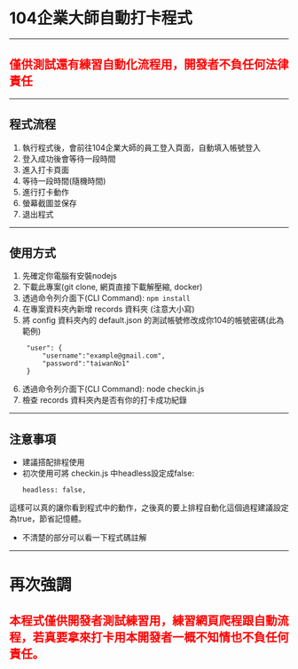 # 104企業大師自動打卡程式
-----------
## <font color=red>僅供測試還有練習自動化流程用，開發者不負任何法律責任</font>
-----------
## 程式流程

1. 執行程式後，會前往104企業大師的員工登入頁面，自動填入帳號登入
2. 登入成功後會等待一段時間
3. 進入打卡頁面
4. 等待一段時間(隨機時間)
5. 進行打卡動作
6. 螢幕截圖並保存
7. 退出程式


------
## 使用方式
1. 先確定你電腦有安裝nodejs
2. 下載此專案(git clone, 網頁直接下載解壓縮, docker)
3. 透過命令列介面下(CLI Command):
    ``` npm install ```
4. 在專案資料夾內新增 records 資料夾 (注意大小寫)
5. 將 config 資料夾內的 default.json 的測試帳號修改成你104的帳號密碼(此為範例)
   ```
    "user": {
        "username":"example@gmail.com",
        "password":"taiwanNo1"
    }
   ```
6. 透過命令列介面下(CLI Command): node checkin.js
7. 檢查 records 資料夾內是否有你的打卡成功紀錄
-----------
## 注意事項
* 建議搭配排程使用
* 初次使用可將 checkin.js 中headless設定成false:
  ```
  headless: false,
  ```
這樣可以真的讓你看到程式中的動作，之後真的要上排程自動化這個過程建議設定為true，節省記憶體。
* 不清楚的部分可以看一下程式碼註解

-----------
# 再次強調
## <font color=red>本程式僅供開發者測試練習用，練習網頁爬程跟自動流程，若真要拿來打卡用本開發者一概不知情也不負任何責任。</font>